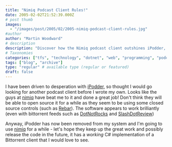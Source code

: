 ```yaml
---
title: "Nimiq Podcast Client Rules!"
date: 2005-02-02T21:52:39.000Z
# post thumb
images:
  - "/images/post/2005/02/2005-nimiq-podcast-client-rules.jpg"
#author
author: "Martin Woodward"
# description
description: "Discover how the Nimiq podcast client outshines iPodder, promising a seamless experience with brilliant Bittorrent feed support."
# Taxonomies
categories: ["tfs", "technology", "dotnet", "web", "programming", "podcast"]
tags: ["blog", "archive"]
type: "regular" # available type (regular or featured)
draft: false
---
```


[](http://www.nimiq.nl/)I have been driven to desperation with [iPodder](http://ipodder.sourceforge.net/), so thought I would go looking for another podcast client before I wrote my own. Looks like the guys at [nimiq](http://www.nimiq.nl/) have beat me to it and done a great job! Don't think they will be able to open source it for a while as they seem to be using some closed source controls (such as [Rebar](http://www.skybound.ca/developer/rebar/default.aspx)). The software appears to work brilliantly (even with bittorrent feeds such as [DotNotRocks](http://www.dotnetrocks.com) and [SlashDotReview](http://www.slashdotreview.com))

Anyway, iPodder has now been removed from my system and I'm going to use [nimiq](http://www.nimiq.nl/) for a while - let's hope they keep up the great work and possibly release the code in the future, it has a _working_ C# implementation of a Bittorrent client that I would love to see.
